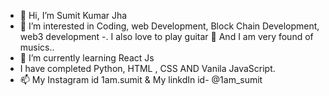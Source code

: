 - 👋 Hi, I’m Sumit Kumar Jha
- 👀 I’m interested in Coding, web Development, Block Chain Development, web3 development
-.   I also love to play guitar 🎸 And I am very found of musics..
- 🌱 I’m currently learning React Js 
-    I have completed Python, HTML , CSS AND Vanila JavaScript.
- 📫 My Instagram id 1am.sumit & My linkdIn id- @1am_sumit

<!---
sumit8978/sumit8978 is a ✨ special ✨ repository because its `README.md` (this file) appears on your GitHub profile.
You can click the Preview link to take a look at your changes.
--->

